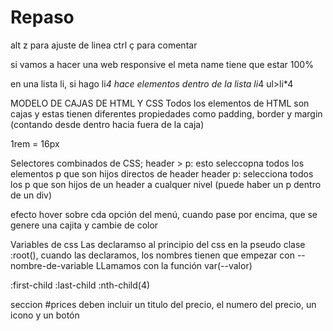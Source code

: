 # Repaso
alt z para ajuste de linea
ctrl ç para comentar

si vamos a hacer una web responsive el meta name tiene que estar 100%

en una lista li, si hago li*4 hace elementos dentro de la lista 
li*4
ul>li*4

MODELO DE CAJAS DE HTML Y CSS
Todos los elementos de HTML son cajas y estas tienen diferentes propiedades como padding, border y margin (contando desde dentro hacia fuera de la caja)

1rem = 16px

Selectores combinados de CSS;
header > p: esto seleccopna todos los elementos p que son hijos directos de header
header p: selecciona todos los p que son hijos de un header a cualquer nivel (puede haber un p dentro de un div)

efecto hover sobre cda opción del menú, cuando pase por encima, que se genere una cajita y cambie de color

Variables de css
Las declaramso al principio del css en la pseudo clase :root(), cuando las declaramos, los nombres tienen que empezar con --nombre-de-variable
LLamamos con la función var(--valor)

:first-child
:last-child
:nth-child(4)

seccion #prices
deben incluir un titulo del precio, el numero del precio, un icono y un botón